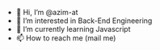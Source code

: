 - 👋 Hi, I’m @azim-at
- 👀 I’m interested in Back-End Engineering
- 🌱 I’m currently learning Javascript
- 📫 How to reach me (mail me)

<!---
azim-at/azim-at is a ✨ special ✨ repository because its `README.md` (this file) appears on your GitHub profile.
You can click the Preview link to take a look at your changes.
--->
